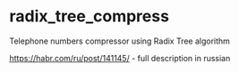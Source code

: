 # radix_tree_compress
Telephone numbers compressor using Radix Tree algorithm

https://habr.com/ru/post/141145/  - full description in russian
